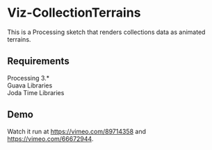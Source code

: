 Viz-CollectionTerrains
======================
This is a Processing sketch that renders collections data as animated terrains.

Requirements
------------

Processing 3.*<br />
Guava Libraries<br />
Joda Time Libraries<br />


Demo
----

Watch it run at https://vimeo.com/89714358 and https://vimeo.com/66672944.
